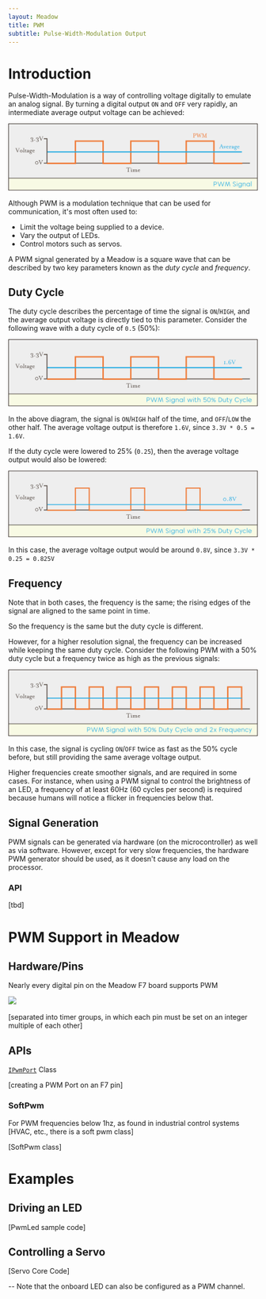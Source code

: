 ```yaml
---
layout: Meadow
title: PWM
subtitle: Pulse-Width-Modulation Output
---
```


# Introduction

Pulse-Width-Modulation is a way of controlling voltage digitally to emulate an analog signal. By turning a digital output `ON` and `OFF` very rapidly, an intermediate average output voltage can be achieved:

![](PWM_Signal.svg)

Although PWM is a modulation technique that can be used for communication, it's most often used to:

- Limit the voltage being supplied to a device.
- Vary the output of LEDs.
- Control motors such as servos.

A PWM signal generated by a Meadow is a square wave that can be described by two key parameters known as the _duty cycle_ and _frequency_.

## Duty Cycle

The duty cycle describes the percentage of time the signal is `ON`/`HIGH`, and the average output voltage is directly tied to this parameter. Consider the following wave with a duty cycle of `0.5` (50%):

![PWM 50% Duty Cycle](50p_PWM_Signal.svg)

In the above diagram, the signal is `ON`/`HIGH` half of the time, and `OFF`/`LOW` the other half. The average voltage output is therefore `1.6V`, since `3.3V * 0.5 = 1.6V`.

If the duty cycle were lowered to 25% (`0.25`), then the average voltage output would also be lowered:

![PWM 25% Duty Cycle](25p_PWM_Signal.svg)

In this case, the average voltage output would be around `0.8V`, since `3.3V * 0.25 = 0.825V`

## Frequency

Note that in both cases, the frequency is the same; the rising edges of the signal are aligned to the same point in time. 

So the frequency is the same but the duty cycle is different.

However, for a higher resolution signal, the frequency can be increased while keeping the same duty cycle. Consider the following PWM with a 50% duty cycle but a frequency twice as high as the previous signals:

![PWM 50% Duty Cycle with 2x Frequency](50p_2xF_PWM_Signal.svg)

In this case, the signal is cycling `ON`/`OFF` twice as fast as the 50% cycle before, but still providing the same average voltage output. 

Higher frequencies create smoother signals, and are required in some cases. For instance, when using a PWM signal to control the brightness of an LED, a frequency of at least 60Hz (60 cycles per second) is required because humans will notice a flicker in frequencies below that.

## Signal Generation

PWM signals can be generated via hardware (on the microcontroller) as well as via software. However, except for very slow frequencies, the hardware PWM generator should be used, as it doesn't cause any load on the processor.

### API

[tbd]


# PWM Support in Meadow

## Hardware/Pins

Nearly every digital pin on the Meadow F7 board supports PWM

![](/Common_Files/Meadow_F7_Micro_Pinout.svg)

[separated into timer groups, in which each pin must be set on an integer multiple of each other]

## APIs


[`IPwmPort`](/docs/api/Meadow/Meadow.Hardware.IPwmPort.html) Class

[creating a PWM Port on an F7 pin]

### SoftPwm

For PWM frequencies below 1hz, as found in industrial control systems [HVAC, etc., there is a soft pwm class] 

[SoftPwm class]

# Examples

## Driving an LED

[PwmLed sample code]

## Controlling a Servo

[Servo Core Code]


--
Note that the onboard LED can also be configured as a PWM channel.

